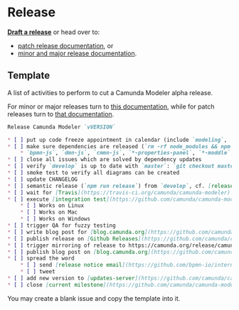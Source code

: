 # Release

__[Draft a release](https://github.com/camunda/camunda-modeler/issues/new?title=Release%20Camunda%20Modeler%20vVERSION&body=Release%20Camunda%20Modeler%20%60vVERSION%60%0A%0A*%20%5B%20%5D%20put%20up%20code%20freeze%20appointment%20in%20calendar%20(include%20%60modeling%60%2C%20%60qa%60%2C%20%60infra%60%2C%20and%20%60Team-Support%60)%0A*%20%5B%20%5D%20make%20sure%20dependencies%20are%20released%20(%60rm%20-rf%20node_modules%20%26%26%20npm%20i%20%26%26%20npm%20run%20all%60%20works)%0A%20%20%20%20*%20%60bpmn-js%60%2C%20%60dmn-js%60%2C%20%60cmmn-js%60%2C%20%60*-properties-panel%60%2C%20%60*-moddle%60%2C%20...%0A*%20%5B%20%5D%20close%20all%20issues%20which%20are%20solved%20by%20dependency%20updates%0A*%20%5B%20%5D%20verify%20%60develop%60%20is%20up%20to%20date%20with%20%60master%60%3A%20%60git%20checkout%20master%20%26%26%20git%20pull%20%26%26%20git%20checkout%20develop%20%26%26%20git%20merge%20master%60%0A*%20%5B%20%5D%20smoke%20test%20to%20verify%20all%20diagrams%20can%20be%20created%0A*%20%5B%20%5D%20update%20CHANGELOG%0A*%20%5B%20%5D%20semantic%20release%20(%60npm%20run%20release%60)%20from%20%60develop%60%2C%20cf.%20%5Brelease%20schema%5D(https%3A%2F%2Fgithub.com%2Fbpmn-io%2Finternal-docs%2Ftree%2Fmaster%2Frelease-schema)%0A*%20%5B%20%5D%20wait%20for%20%5BTravis%5D(https%3A%2F%2Ftravis-ci.org%2Fcamunda%2Fcamunda-modeler)%20to%20build%20the%20release%0A*%20%5B%20%5D%20execute%20%5Bintegration%20test%5D(https%3A%2F%2Fgithub.com%2Fcamunda%2Fcamunda-modeler%2Fblob%2Fmaster%2Fdocs%2F.project%2FINTEGRATION_TEST.md)%20on%20%5Breleased%20artifacts%5D(https%3A%2F%2Fgithub.com%2Fcamunda%2Fcamunda-modeler%2Freleases)%0A%20%20%20%20*%20%5B%20%5D%20Works%20on%20Linux%0A%20%20%20%20*%20%5B%20%5D%20Works%20on%20Mac%0A%20%20%20%20*%20%5B%20%5D%20Works%20on%20Windows%0A*%20%5B%20%5D%20trigger%20QA%20for%20fuzzy%20testing%0A*%20%5B%20%5D%20write%20blog%20post%20for%20%5Bblog.camunda.org%5D(https%3A%2F%2Fgithub.com%2Fcamunda%2Fblog.camunda.org)%2C%20__do%20not%20publish%20until%20released%20version%20is%20available%20for%20download%20on%20%5Bcamunda.org%5D(https%3A%2F%2Fcamunda.org%2Frelease%2Fcamunda-modeler%2F)__%0A*%20%5B%20%5D%20publish%20release%20on%20%5BGithub%20Releases%5D(https%3A%2F%2Fgithub.com%2Fcamunda%2Fcamunda-modeler%2Freleases)%0A*%20%5B%20%5D%20trigger%20mirroring%20of%20release%20to%20https%3A%2F%2Fcamunda.org%2Frelease%2Fcamunda-modeler%2F%20via%20%5BJenkins%5D(https%3A%2F%2Fci.cambpm.camunda.cloud%2Fjob%2Fsideprojects%2Fjob%2Fcamunda-modeler-desktop-RELEASE%2Fbuild%3Fdelay%3D0sec)%0A*%20%5B%20%5D%20publish%20blog%20post%20on%20%5Bblog.camunda.org%5D(https%3A%2F%2Fgithub.com%2Fcamunda%2Fblog.camunda.org)%0A*%20%5B%20%5D%20spread%20the%20word%0A%20%20%20%20*%20%5B%20%5D%20send%20%5Brelease%20notice%20email%5D(https%3A%2F%2Fgithub.com%2Fbpmn-io%2Finternal-docs%2Fblob%2Fmaster%2Fcamunda-modeler%2FREADME.md%23release-notice-email)%0A%20%20%20%20*%20%5B%20%5D%20tweet%0A*%20%5B%20%5D%20add%20new%20version%20to%20%5Bupdates-server%5D(https%3A%2F%2Fgithub.com%2Fcamunda%2Fcamunda-modeler-update-server)%20releases%20JSON%20file.%20Merge%20this%20file%20to%20master%2Flive%20branches.%0A*%20%5B%20%5D%20close%20%5Bcurrent%20milestone%5D(https%3A%2F%2Fgithub.com%2Fcamunda%2Fcamunda-modeler%2Fmilestones)&labels=release)__ or head over to:
* [patch release documentation](./PATCH_RELEASE.md), or
* [minor and major release documentation](./RELEASE.md).


## Template

A list of activities to perform to cut a Camunda Modeler alpha release.

For minor or major releases turn to [this documentation](./RELEASE.md), while for patch releases turn to [that documentation](./PATCH_RELEASE.md).

```markdown
Release Camunda Modeler `vVERSION`

* [ ] put up code freeze appointment in calendar (include `modeling`, `qa`, `infra`, and `Team-Support`)
* [ ] make sure dependencies are released (`rm -rf node_modules && npm i && npm run all` works)
    * `bpmn-js`, `dmn-js`, `cmmn-js`, `*-properties-panel`, `*-moddle`, ...
* [ ] close all issues which are solved by dependency updates
* [ ] verify `develop` is up to date with `master`: `git checkout master && git pull && git checkout develop && git merge master`
* [ ] smoke test to verify all diagrams can be created
* [ ] update CHANGELOG
* [ ] semantic release (`npm run release`) from `develop`, cf. [release schema](https://github.com/bpmn-io/internal-docs/tree/master/release-schema)
* [ ] wait for [Travis](https://travis-ci.org/camunda/camunda-modeler) to build the release
* [ ] execute [integration test](https://github.com/camunda/camunda-modeler/blob/master/docs/.project/INTEGRATION_TEST.md) on [released artifacts](https://github.com/camunda/camunda-modeler/releases)
    * [ ] Works on Linux
    * [ ] Works on Mac
    * [ ] Works on Windows
* [ ] trigger QA for fuzzy testing
* [ ] write blog post for [blog.camunda.org](https://github.com/camunda/blog.camunda.org), __do not publish until released version is available for download on [camunda.org](https://camunda.org/release/camunda-modeler/)__
* [ ] publish release on [Github Releases](https://github.com/camunda/camunda-modeler/releases)
* [ ] trigger mirroring of release to https://camunda.org/release/camunda-modeler/ via [Jenkins](https://ci.cambpm.camunda.cloud/job/sideprojects/job/camunda-modeler-desktop-RELEASE/build?delay=0sec)
* [ ] publish blog post on [blog.camunda.org](https://github.com/camunda/blog.camunda.org)
* [ ] spread the word
    * [ ] send [release notice email](https://github.com/bpmn-io/internal-docs/blob/master/camunda-modeler/README.md#release-notice-email)
    * [ ] tweet
* [ ] add new version to [updates-server](https://github.com/camunda/camunda-modeler-update-server) releases JSON file. Merge this file to master/live branches.
* [ ] close [current milestone](https://github.com/camunda/camunda-modeler/milestones)
```

You may create a blank issue and copy the template into it.
